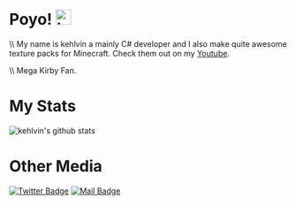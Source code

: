 # Poyo! <img src="https://c.tenor.com/8eKNac12BOwAAAAC/kirby-happy.gif" width="28px" alt="hi">

<!-- [![Twitter Badge](https://img.shields.io/badge/-@Ipenywis-1ca0f1?style=flat&labelColor=1ca0f1&logo=twitter&logoColor=white&link=https://twitter.com/Ipenywis)] - for other medias -->

\\\ My name is kehlvin a mainly C# developer and I also make quite awesome texture packs for Minecraft. Check them out on my [Youtube](https://youtube.com/channel/UCtHZMGyzrjuwdQUGoTH3gMA).

\\\ Mega Kirby Fan.

# My Stats
![kehlvin's github stats](https://github-readme-stats.vercel.app/api?username=kehlvin&count_private=true&theme=tokyonight&hide=contribs,prs)

# Other Media
[![Twitter Badge](https://img.shields.io/badge/-@hiiamkev-1ca0f1?style=flat&labelColor=1ca0f1&logo=twitter&logoColor=white&link=https://twitter.com/hiiamkev)](https://twitter.com/hiiamkev)
[![Mail Badge](https://img.shields.io/badge/-kehlvin-e74c3c?style=flat&labelColor=e74c3c&logo=youtube&logoColor=white)](https://youtube.com/channel/UCtHZMGyzrjuwdQUGoTH3gMA)
